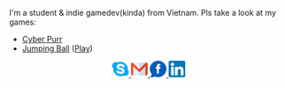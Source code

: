 I'm a student & indie gamedev(kinda) from Vietnam.
Pls take a look at my games:
- [Cyber Purr](https://github.com/dunkbing/cyber-purr)
- [Jumping Ball](https://github.com/dunkbing/mah-ball) ([Play](https://dunkbing.itch.io/jumping-ball))

<p align="center">
  <a href="https://join.skype.com/invite/Y9I2egFWVxQB" target="_blank">
    <img alt="Skype me" src="skype.png" width="30" />
  </a>
  <a href="mailto:dangbinh4869@gmail.co" target="_blank">
    <img alt="Email me" src="gmail.png" width="30" />
  </a>
  <a href="https://www.facebook.com/dunkbing.kudo/" target="_blank">
    <img alt="My Facebook" src="fb.png" width="30" />
  </a>
  <a href="https://www.linkedin.com/in/binh-bui-20a28a18a/" target="_blank">
    <img alt="My LinkedIn" src="linkedin.png" width="30" />
  </a>
</p>
